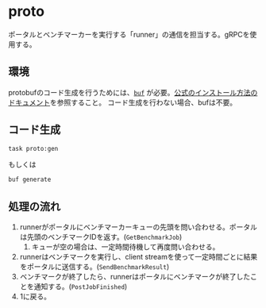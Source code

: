 # proto

ポータルとベンチマーカーを実行する「runner」の通信を担当する。gRPCを使用する。

## 環境

protobufのコード生成を行うためには、[`buf`](https://buf.build/docs) が必要。[公式のインストール方法のドキュメント](https://buf.build/docs/installation/)を参照すること。
コード生成を行わない場合、bufは不要。

## コード生成

```sh
task proto:gen
```

もしくは

```sh
buf generate
```

## 処理の流れ

1. runnerがポータルにベンチマーカーキューの先頭を問い合わせる。ポータルは先頭のベンチマークIDを返す。(`GetBenchmarkJob`)
   1. キューが空の場合は、一定時間待機して再度問い合わせる。
2. runnerはベンチマークを実行し、client streamを使って一定時間ごとに結果をポータルに送信する。(`SendBenchmarkResult`)
3. ベンチマークが終了したら、runnerはポータルにベンチマークが終了したことを通知する。(`PostJobFinished`)
4. 1に戻る。
